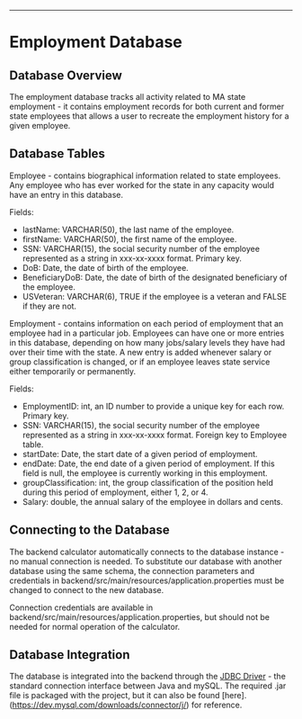 ﻿----------

Employment Database
=======
 Database Overview
----------

The employment database tracks all activity related to MA state employment - it
contains employment records for both current and former state employees that
allows a user to recreate the employment history for a given employee.

Database Tables
--------------------

Employee - contains biographical information related to state employees. Any
employee who has ever worked for the state in any capacity would have an entry
in this database.

Fields:

 - lastName: VARCHAR(50), the last name of the employee.
 - firstName: VARCHAR(50), the first name of the employee.
 - SSN: VARCHAR(15), the social security number of the employee represented as a
   string in xxx-xx-xxxx format. Primary key.
 - DoB: Date, the date of birth of the employee.
 - BeneficiaryDoB: Date, the date of birth of the designated beneficiary of the
   employee.
 - USVeteran: VARCHAR(6), TRUE if the employee is a veteran and FALSE if they
   are not.

Employment - contains information on each period of employment that an employee
had in a particular job. Employees can have one or more entries in this
database, depending on how many jobs/salary levels they have had over their time
with the state. A new entry is added whenever salary or group classification is
changed, or if an employee leaves state service either temporarily or
permanently.

Fields:

 - EmploymentID: int, an ID number to provide a unique key for each row. Primary key.
 - SSN: VARCHAR(15), the social security number of the employee represented as a
   string in xxx-xx-xxxx format. Foreign key to Employee table.
 - startDate: Date, the start date of a given period of employment.
 - endDate: Date, the end date of a given period of employment. If this field is
   null, the employee is currently working in this employment.
 - groupClassification: int, the group classification of the position held
   during this period of employment, either 1, 2, or 4.
 - Salary: double, the annual salary of the employee in dollars and cents.

## Connecting to the Database ##
The backend calculator automatically connects to the database instance - no
manual connection is needed. To substitute our database with another database
using the same schema, the connection parameters and credentials in
backend/src/main/resources/application.properties must be changed to connect to
the new database.

Connection credentials are available in
backend/src/main/resources/application.properties, but should not be needed for
normal operation of the calculator.

## Database Integration ##
The database is integrated into the backend through the [JDBC
Driver](https://dev.mysql.com/doc/connector-j/5.1/en/connector-j-usagenotes-connect-drivermanager.html) -
the standard connection interface between Java and mySQL. The required .jar file
is packaged with the project, but it can also be found
[here].(https://dev.mysql.com/downloads/connector/j/) for reference.

